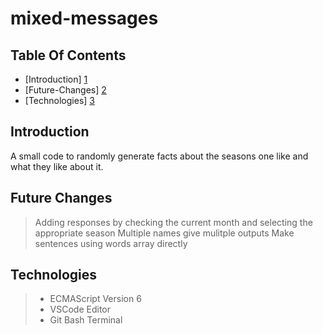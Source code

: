 # mixed-messages

## Table Of Contents 

* [Introduction] [1]
* [Future-Changes] [2]
* [Technologies] [3]

[1]: https://github.com/aunshx/mixed-messages#introduction
[2]: https://github.com/aunshx/mixed-messages#future-changes
[3]: https://github.com/aunshx/mixed-messages#technologies

## Introduction 

A small code to randomly generate facts about the seasons one like and what they like about it. 

## Future Changes 

> Adding responses by checking the current month and selecting the appropriate season
> Multiple names give mulitple outputs
> Make sentences using words array directly 

## Technologies 

> * ECMAScript Version 6
> * VSCode Editor 
> * Git Bash Terminal 



